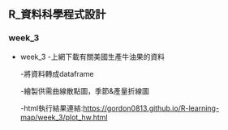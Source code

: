 ## R_資料科學程式設計

### week_3




- week_3
   -上網下載有關美國生產牛油果的資料
   
   -將資料轉成dataframe
   
   -繪製供需曲線散點圖，季節&產量折線圖
   
   -html執行結果連結:https://gordon0813.github.io/R-learning-map/week_3/plot_hw.html
